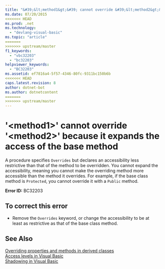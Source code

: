 ```yaml
---
title: "&#39;&lt;method1&gt;&#39; cannot override &#39;&lt;method2&gt;&#39; because it expands the access of the base method"
ms.date: 07/20/2015
<<<<<<< HEAD
ms.prod: .net
ms.technology: 
  - "devlang-visual-basic"
ms.topic: "article"
=======
>>>>>>> upstream/master
f1_keywords: 
  - "vbc32203"
  - "bc32203"
helpviewer_keywords: 
  - "BC32203"
ms.assetid: ef7816a4-5f57-4346-80fc-9311bc150b6b
<<<<<<< HEAD
caps.latest.revision: 8
author: dotnet-bot
ms.author: dotnetcontent
=======
>>>>>>> upstream/master
---
```

# &#39;&lt;method1&gt;&#39; cannot override &#39;&lt;method2&gt;&#39; because it expands the access of the base method
A procedure specifies `Overrides` but declares an accessibility less restrictive than that of the method to be overridden. You cannot expand the accessibility, meaning you cannot make the overriding method more accessible than the method it overrides. For example, if the base class method is `Protected`, you cannot override it with a `Public` method.  
  
 **Error ID:** BC32203  
  
## To correct this error  
  
-   Remove the `Overrides` keyword, or change the accessibility to be at least as restrictive as that of the base class method.  
  
## See Also  
 [Overriding properties and methods in derived classes](~/docs/visual-basic/programming-guide/language-features/objects-and-classes/inheritance-basics.md#overriding-properties-and-methods-in-derived-classes)  
 [Access levels in Visual Basic](../../visual-basic/programming-guide/language-features/declared-elements/access-levels.md)  
 [Shadowing in Visual Basic](../../visual-basic/programming-guide/language-features/declared-elements/shadowing.md)

